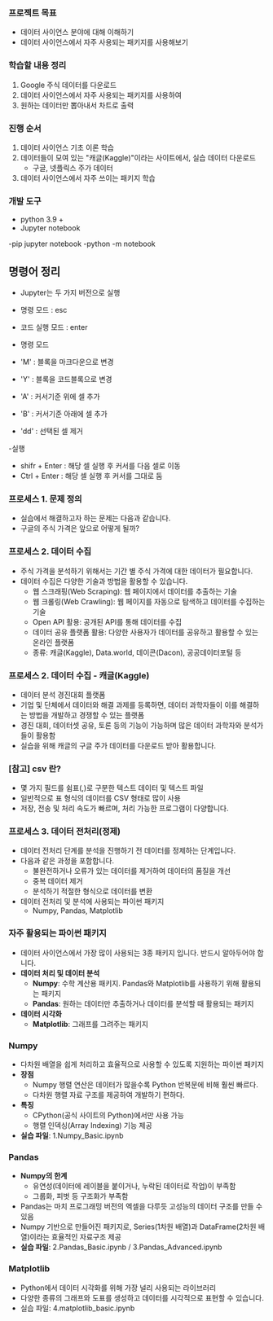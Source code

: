 ### 프로젝트 목표
* 데이터 사이언스 분야에 대해 이해하기
* 데이터 사이언스에서 자주 사용되는 패키지를 사용해보기

### 학습할 내용 정리
1. Google 주식 데이터를 다운로드
2. 데이터 사이언스에서 자주 사용되는 패키지를 사용하여
3. 원하는 데이터만 뽑아내서 차트로 출력

### 진행 순서
1. 데이터 사이언스 기초 이론 학습
2. 데이터들이 모여 있는 "캐글(Kaggle)"이라는 사이트에서, 실습 데이터 다운로드
    * 구글, 넷플릭스 주가 데이터
3. 데이터 사이언스에서 자주 쓰이는 패키지 학습

### 개발 도구
- python 3.9 +
- Jupyter notebook

-pip jupyter notebook
-python -m notebook

## 명령어 정리

- Jupyter는 두 가지 버전으로 실행
 - 명령 모드 : esc
 - 코드 실행 모드 : enter

- 명령 모드
 - 'M' : 블록을 마크다운으로 변경
 - 'Y' : 블록을 코드블록으로 변경
 - 'A' : 커서기준 위에 셀 추가
 - 'B' : 커서기준 아래에 셀 추가
 - 'dd' : 선택된 셀 제거

-실행
 - shifr + Enter : 해당 셀 실행 후 커서를 다음 셀로 이동
 - Ctrl + Enter : 해당 셀 실행 후 커서를 그대로 둠



### 프로세스 1. 문제 정의
* 실습에서 해결하고자 하는 문제는 다음과 같습니다.
* 구글의 주식 가격은 앞으로 어떻게 될까?

### 프로세스 2. 데이터 수집
* 주식 가격을 분석하기 위해서는 기간 별 주식 가격에 대한 데이터가 필요합니다.
* 데이터 수집은 다양한 기술과 방법을 활용할 수 있습니다.  
    * 웹 스크래핑(Web Scraping): 웹 페이지에서 데이터를 추출하는 기술  
    * 웹 크롤링(Web Crawling): 웹 페이지를 자동으로 탐색하고 데이터를 수집하는 기술  
    * Open API 활용: 공개된 API를 통해 데이터를 수집  
    * 데이터 공유 플랫폼 활용: 다양한 사용자가 데이터를 공유하고 활용할 수 있는 온라인 플랫폼  
    * 종류: 캐글(Kaggle), Data.world, 데이콘(Dacon), 공공데이터포털 등  


### 프로세스 2. 데이터 수집 - 캐글(Kaggle)
* 데이터 분석 경진대회 플랫폼
* 기업 및 단체에서 데이터와 해결 과제를 등록하면, 데이터 과학자들이 이를 해결하는 방법을 개발하고 경쟁할 수 있는 플랫폼
* 경진 대회, 데이터셋 공유, 토론 등의 기능이 가능하며 많은 데이터 과학자와 분석가들이 활용함
* 실습을 위해 캐글의 구글 주가 데이터를 다운로드 받아 활용합니다.

### [참고] csv 란?
* 몇 가지 필드를 쉼표(,)로 구분한 텍스트 데이터 및 텍스트 파일
* 일반적으로 표 형식의 데이터를 CSV 형태로 많이 사용
* 저장, 전송 및 처리 속도가 빠르며, 처리 가능한 프로그램이 다양합니다.

### 프로세스 3. 데이터 전처리(정제)
* 데이터 전처리 단계를 분석을 진행하기 전 데이터를 정제하는 단계입니다.
* 다음과 같은 과정을 포함합니다.
    * 불완전하거나 오류가 있는 데이터를 제거하여 데이터의 품질을 개선
    * 중복 데이터 제거
    * 분석하기 적절한 형식으로 데이터를 변환
* 데이터 전처리 및 분석에 사용되는 파이썬 패키지
    * Numpy, Pandas, Matplotlib  

### 자주 활용되는 파이썬 패키지
* 데이터 사이언스에서 가장 많이 사용되는 3종 패키지 입니다. 반드시 알아두어야 합니다.
* **데이터 처리 및 데이터 분석**
    * **Numpy**: 수학 계산용 패키지. Pandas와 Matplotlib를 사용하기 위해 활용되는 패키지
    * **Pandas**: 원하는 데이터만 추출하거나 데이터를 분석할 때 활용되는 패키지
* **데이터 시각화**
    * **Matplotlib**: 그래프를 그려주는 패키지

### Numpy
* 다차원 배열을 쉽게 처리하고 효율적으로 사용할 수 있도록 지원하는 파이썬 패키지
* **장점**
    * Numpy 행렬 연산은 데이터가 많을수록 Python 반복문에 비해 훨씬 빠르다.
    * 다차원 행렬 자료 구조를 제공하여 개발하기 편하다.
* **특징**
    * CPython(공식 사이트의 Python)에서만 사용 가능
    * 행렬 인덱싱(Array Indexing) 기능 제공
* **실습 파일**: 1.Numpy_Basic.ipynb


### Pandas
* **Numpy의 한계**
    * 유연성(데이터에 레이블을 붙이거나, 누락된 데이터로 작업)이 부족함
    * 그룹화, 피벗 등 구조화가 부족함
* Pandas는 마치 프로그래밍 버전의 엑셀을 다루듯 고성능의 데이터 구조를 만들 수 있음
* Numpy 기반으로 만들어진 패키지로, Series(1차원 배열)과 DataFrame(2차원 배열)이라는 효율적인 자료구조 제공
* **실습 파일**: 2.Pandas_Basic.ipynb / 3.Pandas_Advanced.ipynb

### Matplotlib
* Python에서 데이터 시각화를 위해 가장 널리 사용되는 라이브러리
* 다양한 종류의 그래프와 도표를 생성하고 데이터를 시각적으로 표현할 수 있습니다.
* 실습 파일: 4.matplotlib_basic.ipynb



